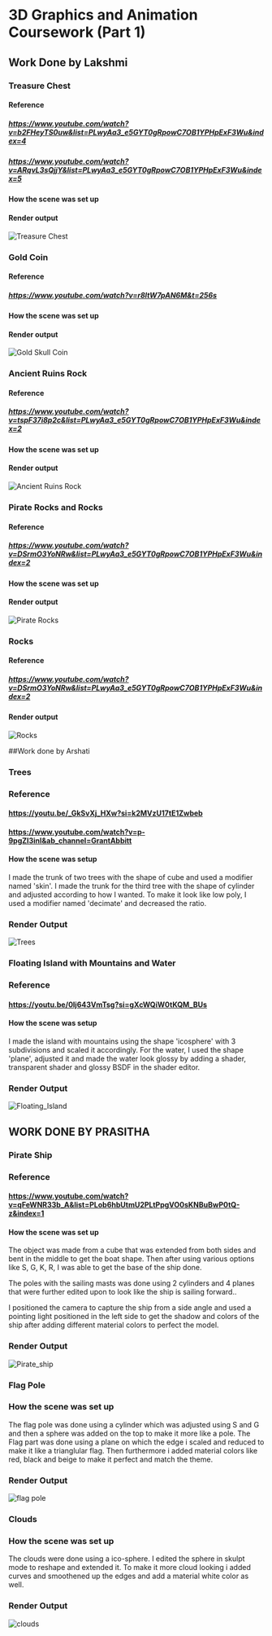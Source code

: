 # 3D Graphics and Animation Coursework (Part 1)
## Work Done by Lakshmi

### Treasure Chest
#### Reference
##### https://www.youtube.com/watch?v=b2FHeyTS0uw&list=PLwyAa3_e5GYT0gRpowC7OB1YPHpExF3Wu&index=4
##### https://www.youtube.com/watch?v=ARqvL3sQjjY&list=PLwyAa3_e5GYT0gRpowC7OB1YPHpExF3Wu&index=5
#### How the scene was set up 
#### Render output 
![Treasure Chest](Blender_Project_Files_V1/Treasure_Chest/Treasure_Chest.png)

### Gold Coin
#### Reference
##### https://www.youtube.com/watch?v=r8ltW7pAN6M&t=256s
#### How the scene was set up 
#### Render output
![Gold Skull Coin](Blender_Project_Files_V1/Gold_Coin/Skull_Coin.png)

### Ancient Ruins Rock
#### Reference
##### https://www.youtube.com/watch?v=tspF37i8p2c&list=PLwyAa3_e5GYT0gRpowC7OB1YPHpExF3Wu&index=2
#### How the scene was set up 
#### Render output
![Ancient Ruins Rock](Blender_Project_Files_V1/Ancient_Ruin_Rock/Ancient_Ruin_Rocks.png) 

### Pirate Rocks and Rocks
#### Reference
##### https://www.youtube.com/watch?v=DSrmO3YoNRw&list=PLwyAa3_e5GYT0gRpowC7OB1YPHpExF3Wu&index=2
#### How the scene was set up 
#### Render output
![Pirate Rocks](Blender_Project_Files_V1/Pirate_Rock/Pirate_Rock.png)

### Rocks
#### Reference
##### https://www.youtube.com/watch?v=DSrmO3YoNRw&list=PLwyAa3_e5GYT0gRpowC7OB1YPHpExF3Wu&index=2
#### Render output
![Rocks](Blender_Project_Files_V1/Rocks/Rocks.png)

##Work done by Arshati

### Trees
### Reference
#### https://youtu.be/_GkSvXj_HXw?si=k2MVzU17tE1Zwbeb

#### https://www.youtube.com/watch?v=p-9pgZI3inI&ab_channel=GrantAbbitt
#### How the scene was setup
I made the trunk of two trees with the shape of cube and used a modifier named 'skin'. I made the trunk for the third tree with the shape of cylinder and adjusted according to how I wanted. To make it look like low poly, I used a modifier named 'decimate' and decreased the ratio.

### Render Output
![Trees](Blender_Project_Files_V1/Tree/tree.png)

### Floating Island with Mountains and Water
### Reference
#### https://youtu.be/0lj643VmTsg?si=gXcWQiW0tKQM_BUs

#### How the scene was setup
I made the island with mountains using the shape 'icosphere' with 3 subdivisions and scaled it accordingly. For the water, I used the shape 'plane', adjusted it and made the water look glossy by adding a shader, transparent shader and glossy BSDF in the shader editor.

### Render Output
![Floating_Island](Blender_Project_Files_V1/Floating_island_with_mountains_and_water/floating_island_with_mountains_and_water.png)

## WORK DONE BY PRASITHA

### Pirate Ship
### Reference
#### https://www.youtube.com/watch?v=qFeWNR33b_A&list=PLob6hbUtmU2PLtPpgVO0sKNBuBwP0tQ-z&index=1

#### How the scene was set up
The object was made from a cube that was extended from both sides and bent in the middle to get the boat shape. Then after using various options like S, G, K, R, I was able to get the base of the ship done.

The poles with the sailing masts was done using 2 cylinders and 4 planes that were further edited upon to look like the ship is sailing forward..

I positioned the camera to capture the ship from a side angle and used a pointing light positioned in the left side to get the shadow and colors of the ship after adding different material colors to perfect the model.

### Render Output
![Pirate_ship](Blender_Project_Files_V1/ship/FINAL_ship.png)

### Flag Pole

### How the scene was set up
The flag pole was done using a cylinder which was adjusted using S and G and then a sphere was added on the top to make it more like a pole.
The Flag part was done using a plane on which the edge i scaled and reduced to make it like a trianglular flag.
Then furthermore i added material colors like red, black and beige to make it perfect and match the theme.

### Render Output
![flag pole](Blender_Project_Files_V1/flag/flag.png)

### Clouds

### How the scene was set up
The clouds were done using a ico-sphere. I edited the sphere in skulpt mode to reshape and extended it. To make it more cloud looking i added curves and smoothened up the edges and add a material white color as well.

### Render Output
![clouds](Blender_Project_Files_V1/clouds/clouds.png)
